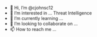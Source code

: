 - 👋 Hi, I’m @cjohnsc12
- 👀 I’m interested in ... Threat Intelligence
- 🌱 I’m currently learning ...
- 💞️ I’m looking to collaborate on ...
- 📫 How to reach me ...

<!---
cjohnsc12/cjohnsc12 is a ✨ special ✨ repository because its `README.md` (this file) appears on your GitHub profile.
You can click the Preview link to take a look at your changes.
--->
